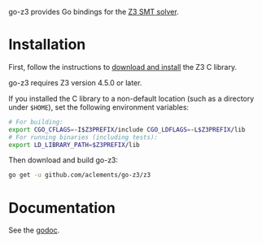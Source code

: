 go-z3 provides Go bindings for
the [Z3 SMT solver](https://github.com/Z3Prover/z3).

Installation
============

First, follow the instructions to
[download and install](https://github.com/Z3Prover/z3/blob/master/README.md)
the Z3 C library.

go-z3 requires Z3 version 4.5.0 or later.

If you installed the C library to a non-default location (such as a
directory under `$HOME`), set the following environment variables:

```sh
# For building:
export CGO_CFLAGS=-I$Z3PREFIX/include CGO_LDFLAGS=-L$Z3PREFIX/lib
# For running binaries (including tests):
export LD_LIBRARY_PATH=$Z3PREFIX/lib
```

Then download and build go-z3:

```sh
go get -u github.com/aclements/go-z3/z3
```

Documentation
=============

See the [godoc](https://godoc.org/github.com/aclements/go-z3/z3).
